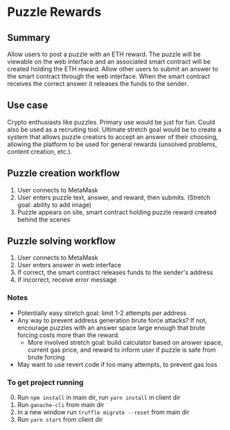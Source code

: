 # Puzzle Rewards

## Summary
Allow users to post a puzzle with an ETH reward. The puzzle will be viewable on the web interface and an associated smart contract will be created holding the ETH reward. Allow other users to submit an answer to the smart contract through the web interface. When the smart contract receives the correct answer it releases the funds to the sender.

## Use case
Crypto enthusiasts like puzzles. Primary use would be just for fun. Could also be used as a recruiting tool. Ultimate stretch goal would be to create a system that allows puzzle creators to accept an answer of their choosing, allowing the platform to be used for general rewards (unsolved problems, content creation, etc.).

## Puzzle creation workflow
1. User connects to MetaMask
2. User enters puzzle text, answer, and reward, then submits. (Stretch goal: ability to add image)
4. Puzzle appears on site, smart contract holding puzzle reward created behind the scenes

## Puzzle solving workflow
1. User connects to MetaMask
2. User enters answer in web interface
3. If correct, the smart contract releases funds to the sender's address
4. If incorrect, receive error message

### Notes
* Potentially easy stretch goal: limit 1-2 attempts per address
* Any way to prevent address generation brute force attacks? If not, encourage puzzles with an answer space large enough that brute forcing costs more than the reward.
  * More involved stretch goal: build calculator based on answer space, current gas price, and reward to inform user if puzzle is safe from brute forcing
* May want to use revert code if too many attempts, to prevent gas loss


### To get project running
0. Run `npm install` in main dir, run `yarn install` in client dir
1. Run `ganache-cli` from main dir
2. In a new window run `truffle migrate --reset` from main dir
3. Run `yarn start` from client dir